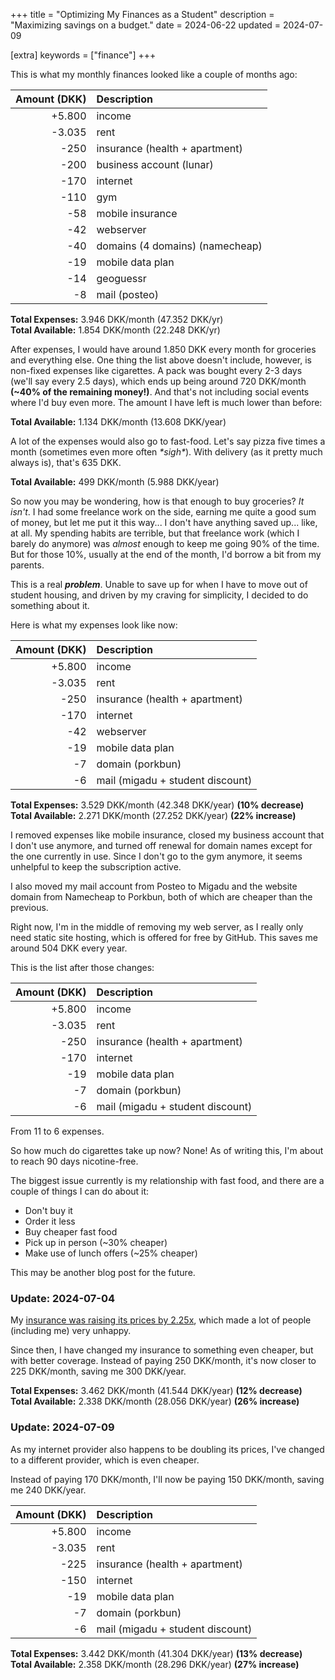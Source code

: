 +++
title = "Optimizing My Finances as a Student"
description = "Maximizing savings on a budget."
date = 2024-06-22
updated = 2024-07-09

[extra]
keywords = ["finance"]
+++

This is what my monthly finances looked like a couple of months ago:

| Amount (DKK) | Description                     |
| -----------: | :------------------------------ |
|       +5.800 | income                          |
|       -3.035 | rent                            |
|         -250 | insurance (health + apartment)  |
|         -200 | business account (lunar)        |
|         -170 | internet                        |
|         -110 | gym                             |
|          -58 | mobile insurance                |
|          -42 | webserver                       |
|          -40 | domains (4 domains) (namecheap) |
|          -19 | mobile data plan                |
|          -14 | geoguessr                       |
|           -8 | mail (posteo)                   |

**Total Expenses:** 3.946 DKK/month (47.352 DKK/yr)  
**Total Available:** 1.854 DKK/month (22.248 DKK/yr)

After expenses, I would have around 1.850 DKK every month for groceries and everything else. One thing the list above doesn't include, however, is non-fixed expenses like cigarettes. A pack was bought every 2-3 days (we'll say every 2.5 days), which ends up being around 720 DKK/month **(~40% of the remaining money!)**. And that's not including social events where I'd buy even more. The amount I have left is much lower than before:

**Total Available:** 1.134 DKK/month (13.608 DKK/year)

A lot of the expenses would also go to fast-food. Let's say pizza five times a month (sometimes even more often _\*sigh\*_). With delivery (as it pretty much always is), that's 635 DKK.

**Total Available:** 499 DKK/month (5.988 DKK/year)

So now you may be wondering, how is that enough to buy groceries? _It isn't_. I had some freelance work on the side, earning me quite a good sum of money, but let me put it this way... I don't have anything saved up... like, at all. My spending habits are terrible, but that freelance work (which I barely do anymore) was _almost_ enough to keep me going 90% of the time. But for those 10%, usually at the end of the month, I'd borrow a bit from my parents.

This is a real ***problem***. Unable to save up for when I have to move out of student housing, and driven by my craving for simplicity, I decided to do something about it.

Here is what my expenses look like now:

| Amount (DKK) | Description                      |
| -----------: | :------------------------------- |
|       +5.800 | income                           |
|       -3.035 | rent                             |
|         -250 | insurance (health + apartment)   |
|         -170 | internet                         |
|          -42 | webserver                        |
|          -19 | mobile data plan                 |
|           -7 | domain (porkbun)                 |
|           -6 | mail (migadu + student discount) |

**Total Expenses:** 3.529 DKK/month (42.348 DKK/year) **(10% decrease)**  
**Total Available:** 2.271 DKK/month (27.252 DKK/year) **(22% increase)**

I removed expenses like mobile insurance, closed my business account that I don't use anymore, and turned off renewal for domain names except for the one currently in use. Since I don't go to the gym anymore, it seems unhelpful to keep the subscription active.

I also moved my mail account from Posteo to Migadu and the website domain from Namecheap to Porkbun, both of which are cheaper than the previous.

Right now, I'm in the middle of removing my web server, as I really only need static site hosting, which is offered for free by GitHub. This saves me around 504 DKK every year.

This is the list after those changes:

| Amount (DKK) | Description                      |
| -----------: | :------------------------------- |
|       +5.800 | income                           |
|       -3.035 | rent                             |
|         -250 | insurance (health + apartment)   |
|         -170 | internet                         |
|          -19 | mobile data plan                 |
|           -7 | domain (porkbun)                 |
|           -6 | mail (migadu + student discount) |

From 11 to 6 expenses.

So how much do cigarettes take up now? None! As of writing this, I'm about to reach 90 days nicotine-free.

The biggest issue currently is my relationship with fast food, and there are a couple of things I can do about it:

- Don't buy it
- Order it less
- Buy cheaper fast food
- Pick up in person (~30% cheaper)
- Make use of lunch offers (~25% cheaper)

This may be another blog post for the future.

### Update: 2024-07-04
My [insurance was raising its prices by 2.25x](/blog/how-to-effectively-trap-your-customers/), which made a lot of people (including me) very unhappy.

Since then, I have changed my insurance to something even cheaper, but with better coverage. Instead of paying 250 DKK/month, it's now closer to 225 DKK/month, saving me 300 DKK/year.

**Total Expenses:** 3.462 DKK/month (41.544 DKK/year) **(12% decrease)**  
**Total Available:** 2.338 DKK/month (28.056 DKK/year) **(26% increase)**

### Update: 2024-07-09
As my internet provider also happens to be doubling its prices, I've changed to a different provider, which is even cheaper.

Instead of paying 170 DKK/month, I'll now be paying 150 DKK/month, saving me 240 DKK/year.

| Amount (DKK) | Description                      |
| -----------: | :------------------------------- |
|       +5.800 | income                           |
|       -3.035 | rent                             |
|         -225 | insurance (health + apartment)   |
|         -150 | internet                         |
|          -19 | mobile data plan                 |
|           -7 | domain (porkbun)                 |
|           -6 | mail (migadu + student discount) |

**Total Expenses:** 3.442 DKK/month (41.304 DKK/year) **(13% decrease)**  
**Total Available:** 2.358 DKK/month (28.296 DKK/year) **(27% increase)**
